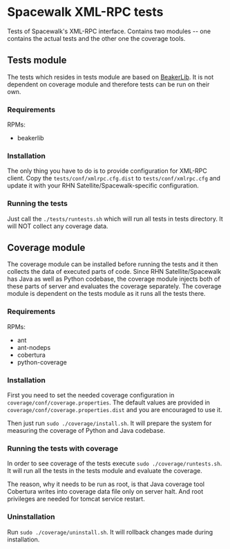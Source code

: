 Spacewalk XML-RPC tests
=======================

Tests of Spacewalk's XML-RPC interface. Contains two modules -- one contains the actual tests and the other one the coverage tools.


## Tests module ##

The tests which resides in tests module are based on [BeakerLib](https://fedorahosted.org/beaker/wiki/BeakerLib). It is not dependent on coverage module and therefore tests can be run on their own.

### Requirements ###

RPMs:

* beakerlib

### Installation ###

The only thing you have to do is to provide configuration for XML-RPC client. Copy the `tests/conf/xmlrpc.cfg.dist` to `tests/conf/xmlrpc.cfg` and update it with your RHN Satellite/Spacewalk-specific configuration.

### Running the tests ###

Just call the `./tests/runtests.sh` which will run all tests in tests directory. It will NOT collect any coverage data.

## Coverage module ##

The coverage module can be installed before running the tests and it then collects the data of executed parts of code. Since RHN Satellite/Spacewalk has Java as well as Python codebase, the coverage module injects both of these parts of server and evaluates the coverage separately. The coverage module is dependent on the tests module as it runs all the tests there.

### Requirements ###

RPMs:

* ant
* ant-nodeps
* cobertura
* python-coverage

### Installation ###


First you need to set the needed coverage configuration in `coverage/conf/coverage.properties`. The default values are provided in `coverage/conf/coverage.properties.dist` and you are encouraged to use it.

Then just run `sudo ./coverage/install.sh`. It will prepare the system for measuring the coverage of Python and Java codebase.

### Running the tests with coverage ###

In order to see coverage of the tests execute `sudo ./coverage/runtests.sh`. It will run all the tests in the tests module and evaluate the coverage.

The reason, why it needs to be run as root, is that Java coverage tool Cobertura writes into coverage data file only on server halt.
And root privileges are needed for tomcat service restart.

### Uninstallation ###

Run `sudo ./coverage/uninstall.sh`. It will rollback changes made during installation.
